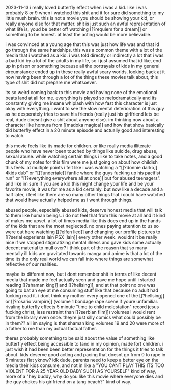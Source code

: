 2023-11-13
i really loved butterfly effect when i was a kid. like i was probably 8 or 9 when i watched this shit and it for sure did something to my little mush brain. this is not a movie you should be showing your kid, or really anyone else for that matter. shit is just such an awful representation of what life is, youd be better off watching [[?requiem for a dream]] or something to be honest. at least the acting would be more believable.

i was convinced at a young age that this was just how life was and that id go through the same hardships. this was a common theme with a lot of the media that i watched as a kid. i was told directly or indirectly a lot that i was a bad kid by a lot of the adults in my life, so i just assumed that id like, end up in prison or something because all the portrayals of kids in my general circumstance ended up in these really awful scary worlds. looking back at it now having been through a lot of the things these movies talk about, this type of shit did not prepare me whatsoever.

its so weird coming back to this movie and having none of the emotional beats land at all for me. everything is played so melodramatically and its constantly giving me insane whiplash with how fast this character is just okay with everything. i want to see the slow mental deterioration of this guy as he desperately tries to save his friends (really just his girlfriend lets be real, dude doesnt give a shit about anyone else). im thinking now about a character like homura from [[madoka magica]] and how that show basically did butterfly effect in a 20 minute episode and actually good and interesting to watch.

this movie feels like its made for children. or like really media illiterate people who have never been touched by things like suicide, drug abuse, sexual abuse. while watching certain things i like to take notes, and a good chunk of my notes for this film were me just going on about how childish this feels. at multiple points i felt like i was watching a "[[?donnie darko]] 4kids dub" or "[[?undertale]] fanfic where the guys fucking up his pacifist run" or "[[?everything everywhere all at once]] but for abused teenagers". and like im sure if you are a kid this might change your life and be your favorite movie, it was for me as a kid certainly. but now like a decade and a half later, i feel like there are so many other things that i could have watched that would have actually helped me as i went through things.

abused people, especially abused kids, deserve honest media that will talk to them like human beings. i do not feel that from this movie at all and it kind of makes me upset. a lot of times media like this does end up in the hands of the kids that are the most neglected. no ones paying attention to us so were out here watching [[?elfen lied]] and changing our profile pictures to [[?serial experients lain PSX |lain]] every other week. wouldnt it be really nice if we stopped stigmatizing mental illness and gave kids some actually decent material to mull over? i think part of the reason that so many mentally ill kids are gravitated towards manga and anime is that a lot of the time its the only real world we can fall into where things are somewhat reflective of our realities.

maybe its different now, but i dont remember shit in terms of like decent media that made me feel actually seen and gave me hope until i started reading [[?shaman king]] and [[?hellsing]], and at that point no one was going to bat an eye at me consuming stuff like that because no adult had fucking read it. i dont think my mother every opened one of the [[?hellsing]] or [[?rosario vampire]] (volume 1 bondage rape scene if youre unfamiliar. rivaling butterfly effects 5 minute "time to child molestation" record jesus fucking christ, less restraint than [[?serbian film]]) volumes i would rent from the library even once. theyre just silly comics what could possibly be in them?? all im saying is that shaman king volumes 19 and 20 were more of a father to me than my actual factual father.

theres probably something to be said about the value of something like butterfly effect being accessible to (and in my opinion, made for) children. i just wish it had been been better representation for the things it tries to talk about. kids deserve good acting and pacing that doesnt go from 0 to rape in 5 minutes flat yknow? idk dude, parents need to keep a better eye on the media their kids consume, and not in like a "YOU CANT PLAY THIS ITS TOO VIOLENT FOR A 25 YEAR OLD BABY SUCH AS YOURSELF" kind of way, more of a "hey buddy, why do you like this movie where everyone dies and the guy chokes his girlfriend on a tang beach?" kind of way.